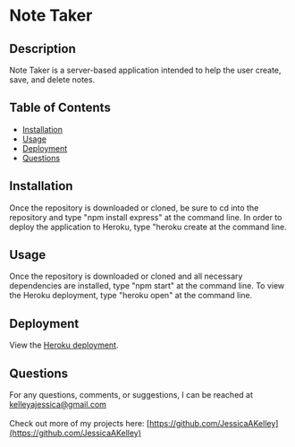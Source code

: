 # Note Taker

## Description
Note Taker is a server-based application intended to help the user create, save, and delete notes.

## Table of Contents
* [Installation](#installation)
* [Usage](#usage)
* [Deployment](#deployment)
* [Questions](#questions)

## Installation
Once the repository is downloaded or cloned, be sure to cd into the repository and type "npm install express" at the command line. In order to deploy the application to Heroku, type "heroku create <appname> at the command line.

## Usage
Once the repository is downloaded or cloned and all necessary dependencies are installed, type "npm start" at the command line. To view the Heroku deployment, type "heroku open" at the command line.

## Deployment
View the [Heroku deployment](https://infinite-journey-03121.herokuapp.com/).

## Questions
For any questions, comments, or suggestions, I can be reached at kelleyajessica@gmail.com
<br>
<br>
Check out more of my projects here: [https://github.com/JessicaAKelley](https://github.com/JessicaAKelley)